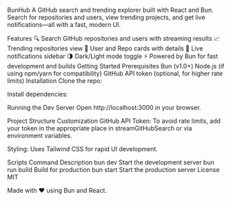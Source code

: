 BunHub
A GitHub search and trending explorer built with React and Bun.
Search for repositories and users, view trending projects, and get live notifications—all with a fast, modern UI.

Features
🔍 Search GitHub repositories and users with streaming results
📈 Trending repositories view
👤 User and Repo cards with details
🔔 Live notifications sidebar
🌗 Dark/Light mode toggle
⚡ Powered by Bun for fast development and builds
Getting Started
Prerequisites
Bun (v1.0+)
Node.js (if using npm/yarn for compatibility)
GitHub API token (optional, for higher rate limits)
Installation
Clone the repo:

Install dependencies:

Running the Dev Server
Open http://localhost:3000 in your browser.

Project Structure
Customization
GitHub API Token:
To avoid rate limits, add your token in the appropriate place in streamGitHubSearch or via environment variables.

Styling:
Uses Tailwind CSS for rapid UI development.

Scripts
Command	Description
bun dev	Start the development server
bun run build	Build for production
bun start	Start the production server
License
MIT

Made with ❤️ using Bun and React.

